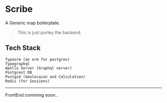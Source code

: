 # Scribe
A Generic map boilerplate.

> This is just purley the backend.

## Tech Stack
    Typeorm (an orm for postgres)
    Typegraphql 
    Apollo Server (Graphql server)
    Postgrest DB
    Postgid (Geolocaion and Calculation)
    Redis (for Sessions)
    
___    
 FrontEnd comming soon..
